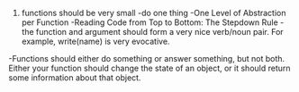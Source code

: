1. functions should be very small
-do one thing
-One Level of Abstraction per Function
-Reading Code from Top to Bottom: The Stepdown Rule
-the function and argument should form a very nice verb/noun pair. For example,
write(name) is very evocative.

-Functions should either do something or answer something, but not both. Either your
function should change the state of an object, or it should return some information about
that object. 

